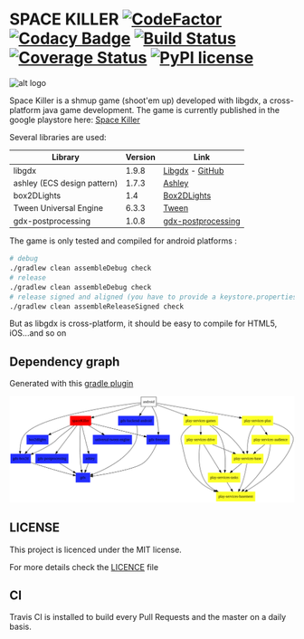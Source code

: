 # SPACE KILLER [![CodeFactor](https://www.codefactor.io/repository/github/benjaminlefevre/bendk97-space-killer/badge)](https://www.codefactor.io/repository/github/benjaminlefevre/bendk97-space-killer) [![Codacy Badge](https://api.codacy.com/project/badge/Grade/c92d78a7c7384c4d8408849dea151a04)](https://www.codacy.com/app/benjaminlefevre/bendk97-space-killer?utm_source=github.com&amp;utm_medium=referral&amp;utm_content=benjaminlefevre/bendk97-space-killer&amp;utm_campaign=Badge_Grade) [![Build Status](https://travis-ci.org/benjaminlefevre/space-killer.svg?branch=master)](https://travis-ci.org/benjaminlefevre/space-killer) [![Coverage Status](https://img.shields.io/coveralls/github/benjaminlefevre/bendk97-space-killer/master.svg)](https://coveralls.io/github/benjaminlefevre/bendk97-space-killer?branch=master) [![PyPI license](https://img.shields.io/pypi/l/ansicolortags.svg)](LICENSE)

![alt logo](https://lh3.googleusercontent.com/_Oum51HCcglCmq1Y8qDrqSOT5ne2dnq28ZcJN4HG5MLE2ORDeF27ypSZHNohbHSzyA=s180-rw)

Space Killer is a shmup game (shoot'em up) developed with libgdx, a cross-platform java game development.
The game is currently published in the google playstore here: [Space Killer](https://play.google.com/store/apps/details?id=com.benk97.space.killer&hl=en_US)

Several libraries are used:

| Library                     | Version | Link                                                                                     |
| --------------------------- | ------- | ---------------------------------------------------------------------------------------- |
| libgdx                      | 1.9.8   | [Libgdx](https://libgdx.badlogicgames.com/) - [GitHub](https://github.com/libgdx/libgdx) |
| ashley (ECS design pattern) | 1.7.3   | [Ashley](https://github.com/libgdx/ashley)                                               |
| box2DLights                 | 1.4     | [Box2DLights](https://github.com/libgdx/box2dlights)                                     |
| Tween Universal Engine      | 6.3.3   | [Tween](https://github.com/AurelienRibon/universal-tween-engine)                         |
| gdx-postprocessing          | 1.0.8   | [gdx-postprocessing](https://github.com/Anuken/gdx-postprocessing)                       |

The game is only tested and compiled for android platforms :
```bash
# debug 
./gradlew clean assembleDebug check
# release
./gradlew clean assembleDebug check
# release signed and aligned (you have to provide a keystore.properties in root directory and a keystore file in android directory)
./gradlew clean assembleReleaseSigned check 
```
But as libgdx is cross-platform, it should be easy to compile for HTML5, iOS...and so on

## Dependency graph

Generated with this [gradle plugin](https://github.com/vanniktech/gradle-dependency-graph-generator-plugin)

![alt dependencies](dependency-graph-main-libraries.svg)

## LICENSE

This project is licenced under the MIT license.

For more details check the [LICENCE](LICENSE) file

## CI
Travis CI is installed to build every Pull Requests and the master on a daily basis.
